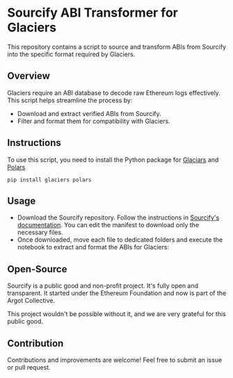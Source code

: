 # Sourcify ABI Transformer for Glaciers

This repository contains a script to source and transform ABIs from Sourcify into the specific format required by Glaciers.

## Overview

Glaciers require an ABI database to decode raw Ethereum logs effectively. This script helps streamline the process by:

 - Download and extract verified ABIs from Sourcify.
 - Filter and format them for compatibility with Glaciers.

## Instructions

To use this script, you need to install the Python package for [Glaciars](https://github.com/yulesa/glaciers) and [Polars](https://docs.pola.rs/)

```pip install glaciers polars```

## Usage

- Download the Sourcify repository. Follow the instructions in [Sourcify's documentation](https://docs.sourcify.dev/docs/repository/sourcify-database/#download). You can edit the manifest to download only the necessary files.
- Once downloaded, move each file to dedicated folders and execute the notebook to extract and format the ABIs for Glaciers:

## Open-Source

Sourcify is a public good and non-profit project. It's fully open and transparent. It started under the Ethereum Foundation and now is part of the Argot Collective.

This project wouldn't be possible without it, and we are very grateful for this public good.

## Contribution

Contributions and improvements are welcome! Feel free to submit an issue or pull request.
